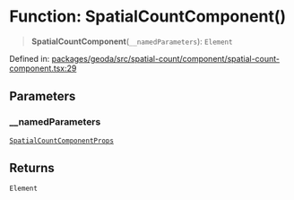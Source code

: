 # Function: SpatialCountComponent()

> **SpatialCountComponent**(`__namedParameters`): `Element`

Defined in: [packages/geoda/src/spatial-count/component/spatial-count-component.tsx:29](https://github.com/GeoDaCenter/openassistant/blob/994a31d776db171047aa7cd650eb798b5317f644/packages/geoda/src/spatial-count/component/spatial-count-component.tsx#L29)

## Parameters

### \_\_namedParameters

[`SpatialCountComponentProps`](../type-aliases/SpatialCountComponentProps.md)

## Returns

`Element`
